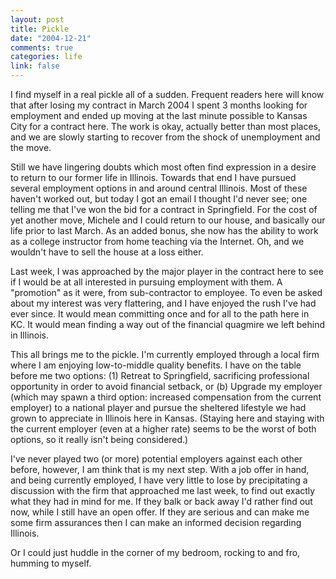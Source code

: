 ```yaml
--- 
layout: post
title: Pickle
date: "2004-12-21"
comments: true
categories: life
link: false
---
```

I find myself in a real pickle all of a sudden. Frequent readers here will know that after losing my contract in March 2004 I spent 3 months looking for employment and ended up moving at the last minute possible to Kansas City for a contract here. The work is okay, actually better than most places, and we are slowly starting to recover from the shock of unemployment and the move.

Still we have lingering doubts which most often find expression in a desire to return to our former life in Illinois. Towards that end I have pursued several employment options in and around central Illinois. Most of these haven't worked out, but today I got an email I thought I'd never see; one telling me that I've won the bid for a contract in Springfield. For the cost of yet another move, Michele and I could return to our house, and basically our life prior to last March. As an added bonus, she now has the ability to work as a college instructor from home teaching via the Internet. Oh, and we wouldn't have to sell the house at a loss either.

Last week, I was approached by the major player in the contract here to see if I would be at all interested in pursuing employment with them. A "promotion" as it were, from sub-contractor to employee. To even be asked about my interest was very flattering, and I have enjoyed the rush I've had ever since. It would mean committing once and for all to the path here in KC. It would mean finding a way out of the financial quagmire we left behind in Illinois.

This all brings me to the pickle. I'm currently employed through a local firm where I am enjoying low-to-middle quality benefits. I have on the table before me two options: (1) Retreat to Springfield, sacrificing professional opportunity in order to avoid financial setback, or (b) Upgrade my employer (which may spawn a third option: increased compensation from the current employer) to a national player and pursue the sheltered lifestyle we had grown to appreciate in Illinois here in Kansas. (Staying here and staying with the current employer (even at a higher rate) seems to be the worst of both options, so it really isn't being considered.)

I've never played two (or more) potential employers against each other before, however, I am think that is my next step. With a job offer in hand, and being currently employed, I have very little to lose by precipitating a discussion with the firm that approached me last week,  to find out exactly what they had in mind for me. If they balk or back away I'd rather find out now, while I still have an open offer. If they are serious and can make me some firm assurances then I can make an informed decision regarding Illinois.

Or I could just huddle in the corner of my bedroom, rocking to and fro, humming to myself.
